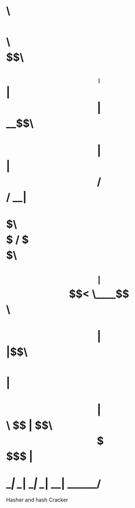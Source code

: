 # $$$$$$$$\                 $$\   $$\                  $$$$$$\  
# $$  _____|                $$ | $$  |                $$  __$$\ 
# $$ |                      $$ |$$  /                 $$ /  \__|
# $$$$$\                    $$$$$  /                  \$$$$$$\  
# $$  __|                   $$  $$<                    \____$$\ 
# $$ |                      $$ |\$$\                  $$\   $$ |
# $$ |            $$\       $$ | \$$\       $$\       \$$$$$$  |
# \__|            \__|      \__|  \__|      \__|       \______/
  
  
Hasher and hash Cracker

